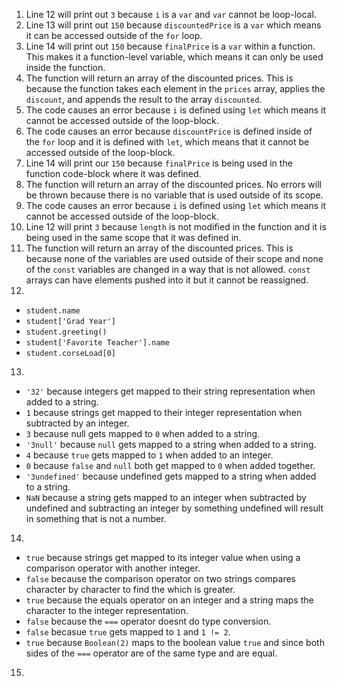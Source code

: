 1. Line 12 will print out ``3`` because ``i`` is a ``var`` and ``var`` cannot be loop-local.
2. Line 13 will print out ``150`` because ``discountedPrice`` is a ``var`` which means it can be accessed outside of the ``for`` loop.
3. Line 14 will print out ``150`` because ``finalPrice`` is a ``var`` within a function. This makes it a function-level variable, which means it can only be used inside the function.
4. The function will return an array of the discounted prices. This is because the function takes each element in the ``prices`` array, applies the ``discount``, and appends the result to the array ``discounted``.
5. The code causes an error because ``i`` is defined using ``let`` which means it cannot be accessed outside of the loop-block.
6. The code causes an error because ``discountPrice`` is defined inside of the ``for`` loop and it is defined with ``let``, which means that it cannot be accessed outside of the loop-block.
7. Line 14 will print our ``150`` because ``finalPrice`` is being used in the function code-block where it was defined.
8. The function will return an array of the discounted prices. No errors will be thrown because there is no variable that is used outside of its scope.
9. The code causes an error because ``i`` is defined using ``let`` which means it cannot be accessed outside of the loop-block.
10. Line 12 will print ``3`` because ``length`` is not modified in the function and it is being used in the same scope that it was defined in.
11. The function will return an array of the discounted prices. This is because none of the variables are used outside of their scope and none of the ``const`` variables are changed in a way that is not allowed. ``const`` arrays can have elements pushed into it but it cannot be reassigned.
12.
- ``student.name``
- ``student['Grad Year']``
- ``student.greeting()``
- ``student['Favorite Teacher'].name``
- ``student.corseLoad[0]``
13.
- ``'32'`` because integers get mapped to their string representation when added to a string.
- ``1`` because strings get mapped to their integer representation when subtracted by an integer.
- ``3`` because null gets mapped to ``0`` when added to a string.
- ``'3null'`` because ``null`` gets mapped to a string when added to a string.
- ``4`` because ``true`` gets mapped to ``1`` when added to an integer.
- ``0`` because ``false`` and ``null`` both get mapped to ``0`` when added together.
- ``'3undefined'`` because undefined gets mapped to a string when added to a string.
- ``NaN`` because a string gets mapped to an integer when subtracted by undefined and subtracting an integer by something undefined will result in something that is not a number.
14.
- ``true`` because strings get mapped to its integer value when using a comparison operator with another integer.
- ``false`` because the comparison operator on two strings compares character by character to find the which is greater.
- ``true`` because the equals operator on an integer and a string maps the character to the integer representation.
- ``false`` because the ``===`` operator doesnt do type conversion.
- ``false`` becasue ``true`` gets mapped to ``1`` and ``1 != 2``. 
- ``true`` because ``Boolean(2)`` maps to the boolean value ``true`` and since both sides of the ``===`` operator are of the same type and are equal.
15.
